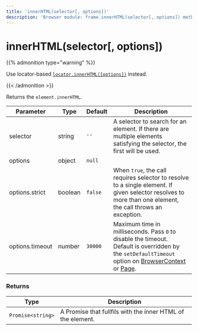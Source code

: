 ```yaml
---
title: 'innerHTML(selector[, options])'
description: 'Browser module: frame.innerHTML(selector[, options]) method'
---
```


# innerHTML(selector[, options])

{{% admonition type="warning" %}}

Use locator-based [`locator.innerHTML([options])`](https://grafana.com/docs/k6/<K6_VERSION>/javascript-api/k6-browser/locator/innerhtml/) instead.

{{< /admonition >}}

Returns the `element.innerHTML`.

<TableWithNestedRows>

| Parameter       | Type    | Default | Description                                                                                                                                                                                                                                                                                                                                   |
| --------------- | ------- | ------- | --------------------------------------------------------------------------------------------------------------------------------------------------------------------------------------------------------------------------------------------------------------------------------------------------------------------------------------------- |
| selector        | string  | `''`    | A selector to search for an element. If there are multiple elements satisfying the selector, the first will be used.                                                                                                                                                                                                                          |
| options         | object  | `null`  |                                                                                                                                                                                                                                                                                                                                               |
| options.strict  | boolean | `false` | When `true`, the call requires selector to resolve to a single element. If given selector resolves to more than one element, the call throws an exception.                                                                                                                                                                                    |
| options.timeout | number  | `30000` | Maximum time in milliseconds. Pass `0` to disable the timeout. Default is overridden by the `setDefaultTimeout` option on [BrowserContext](https://grafana.com/docs/k6/<K6_VERSION>/javascript-api/k6-browser/browsercontext/) or [Page](https://grafana.com/docs/k6/<K6_VERSION>/javascript-api/k6-browser/page/). |

</TableWithNestedRows>

### Returns

| Type              | Description                                                 |
| ----------------- | ----------------------------------------------------------- |
| `Promise<string>` | A Promise that fullfils with the inner HTML of the element. |

